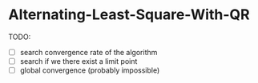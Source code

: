 # Alternating-Least-Square-With-QR

TODO:

- [ ] search convergence rate of the algorithm
- [ ] search if we there exist a limit point
- [ ] global convergence (probably impossible)
